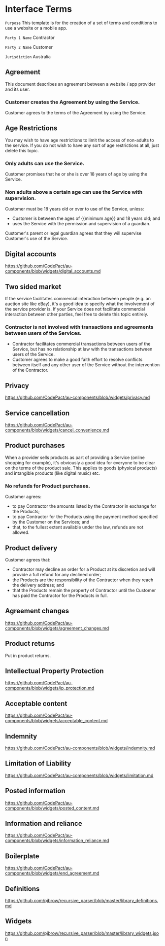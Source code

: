 # Interface Terms

`Purpose` This template is for the creation of a set of terms and conditions to use a website or a mobile app.

`Party 1 Name` Contractor

`Party 2 Name` Customer

`Jurisdiction` Australia

## Agreement

This document describes an agreement between a website / app provider and its user.

### Customer creates the Agreement by using the Service.

Customer agrees to the terms of the Agreement by using the Service.

## Age Restrictions

You may wish to have age restrictions to limit the access of non-adults to the service. If you do not wish to have any sort of age restrictions at all, just delete this topic.

### Only adults can use the Service.

Customer promises that he or she is over 18 years of age by using the Service.

### Non adults above a certain age can use the Service with supervision.

Customer must be 18 years old or over to use of the Service, unless:

- Customer is between the ages of {{minimum age}} and 18 years old; and
- uses the Service with the permission and supervision of a guardian.

Customer's parent or legal guardian agrees that they will supervise Customer's use of the Service.

## Digital accounts

https://github.com/CodePact/au-components/blob/widgets/digital_accounts.md

## Two sided market

If the service facilitates commercial interaction between people (e.g. an auction site like eBay), it's a good idea to specify what the involvement of the service provider is. If your Service does not facilitate commercial interaction between other parties, feel free to delete this topic entirely.

### Contractor is not involved with transactions and agreements between users of the Services.

- Contractor facilitates commercial transactions between users of the Service, but has no relationship at law with the transactions between users of the Service.
- Customer agrees to make a good faith effort to resolve conflicts between itself and any other user of the Service without the intervention of the Contractor.

## Privacy

https://github.com/CodePact/au-components/blob/widgets/privacy.md

## Service cancellation

https://github.com/CodePact/au-components/blob/widgets/cancel_convenience.md

## Product purchases

When a provider sells products as part of providing a Service (online shopping for example), it's obviously a good idea for everyone to be clear on the terms of the product sale.  This applies to goods (physical products) and intangible products (like digital music) etc.

### No refunds for Product purchases.  

Customer agrees:

- to pay Contractor the amounts listed by the Contractor in exchange for the Products;
- to pay Contractor for the Products using the payment method specified by the Customer on the Services; and
- that, to the fullest extent available under the law, refunds are not allowed.

## Product delivery

Customer agrees that:

- Contractor may decline an order for a Product at its discretion and will provide a full refund for any declined order;
- the Products are the responsibility of the Contractor when they reach the delivery address; and
- that the Products remain the property of Contractor until the Customer has paid the Contractor for the Products in full.

## Agreement changes

https://github.com/CodePact/au-components/blob/widgets/agreement_changes.md

## Product returns

Put in product returns.

## Intellectual Property Protection

https://github.com/CodePact/au-components/blob/widgets/ip_protection.md

## Acceptable content

https://github.com/CodePact/au-components/blob/widgets/acceptable_content.md

## Indemnity

https://github.com/CodePact/au-components/blob/widgets/indemnity.md

## Limitation of Liability

https://github.com/CodePact/au-components/blob/widgets/limitation.md

## Posted information

https://github.com/CodePact/au-components/blob/widgets/posted_content.md

## Information and reliance

https://github.com/CodePact/au-components/blob/widgets/information_reliance.md


## Boilerplate

https://github.com/CodePact/au-components/blob/widgets/end_agreement.md

## Definitions

https://github.com/pjbrow/recursive_parser/blob/master/library_definitions.md

## Widgets

https://github.com/pjbrow/recursive_parser/blob/master/library_widgets.json

